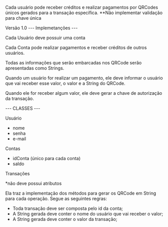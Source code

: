 Cada usuário pode receber créditos e realizar pagamentos por QRCodes únicos gerados para a transação específica.
**Não implementar validação para chave única

Versão 1.0
--- Implemetanções ---

Cada Usuário deve possuir uma conta

Cada Conta pode realizar pagamentos e receber créditos de outros usuários.

Todas as informações que serão embarcadas nos QRCode serão
apresentadas como Strings. 


Quando um usuário for realizar um pagamento, ele deve
informar o usuário que vai receber esse valor, o valor e a
String do QRCode. 

Quando ele for receber algum valor, ele deve
gerar a chave de autorização da transação.


---  CLASSES ---

Usuário
- nome
- senha
- e-mail

Contas
- idConta (único para cada conta)
- saldo

Transações

*não deve possui atributos

Ela traz a implementação dos métodos para gerar os QRCode em String para cada operação. Segue as seguintes regras:
- Toda transação deve ser composta pelo id da conta;
- A String gerada deve conter o nome do usuário que
vai receber o valor;
- A String gerada deve conter o valor da transação;
